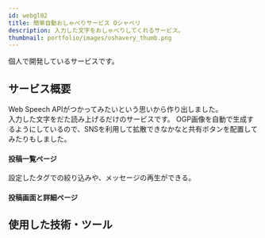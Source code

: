 ```yaml
---
id: webgl02
title: 簡単自動おしゃべりサービス Oシャベリ
description: 入力した文字をおしゃべりしてくれるサービス。
thumbnail: portfolio/images/oshavery_thumb.png
---
```


個人で開発しているサービスです。

## サービス概要
Web Speech APIがつかってみたいという思いから作り出しました。  
入力した文字をだた読み上げるだけのサービスです。
OGP画像を自動で生成するようにしているので、SNSを利用して拡散できなかなと共有ボタンを配置してみたりもしました。

#### 投稿一覧ページ
設定したタグでの絞り込みや、メッセージの再生ができる。

<dynamic-image path="portfolio/images/web02_01.gif" alt="Oシャベリ画面イメージ" ></dynamic-image>

#### 投稿画面と詳細ページ
<dynamic-image path="portfolio/images/web02_02.png" alt="Oシャベリ画面イメージ" ></dynamic-image>


## 使用した技術・ツール
<skill :items="['NuxtJS','Typescript','Laravel','MySQL','AWS S3','Docker','Heroku','Figma','illustrator']"></skill>

